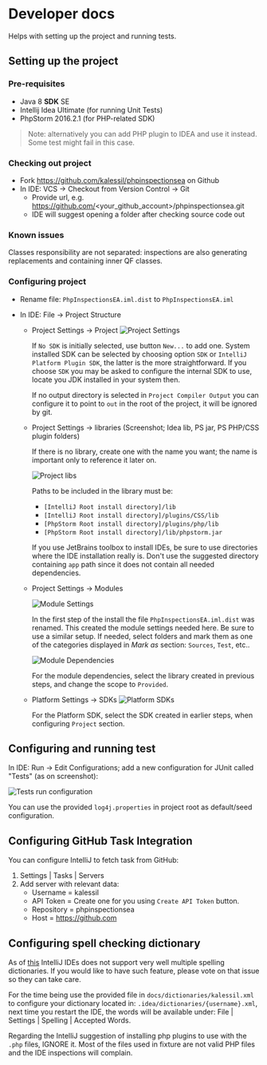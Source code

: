 # Developer docs
Helps with setting up the project and running tests.

## Setting up the project

### Pre-requisites

- Java 8 **SDK** SE
- Intellij Idea Ultimate (for running Unit Tests)
- PhpStorm 2016.2.1 (for PHP-related SDK)

> Note: alternatively you can add PHP plugin to IDEA and use it instead. Some test might fail in this case.

### Checking out project

- Fork https://github.com/kalessil/phpinspectionsea on Github
- In IDE: VCS -> Checkout from Version Control -> Git
  - Provide url, e.g. https://github.com/<your_github_account>/phpinspectionsea.git
  - IDE will suggest opening a folder after checking source code out

### Known issues

Classes responsibility are not separated: inspections are also generating replacements and containing inner QF classes.

### Configuring project

- Rename file: `PhpInspectionsEA.iml.dist` to `PhpInspectionsEA.iml`

- In IDE: File -> Project Structure
  - Project Settings -> Project
    ![Project Settings](images/project-settings.png)

    If `No SDK` is initially selected, use button `New...` to add one. System installed SDK can be selected
    by choosing option `SDK` or `IntelliJ Platform Plugin SDK`, the latter is the more straightforward. If
    you choose `SDK` you may be asked to configure the internal SDK to use, locate you JDK installed in your
    system then.

    If no output directory is selected in `Project Compiler Output` you can configure it to point to `out` in
    the root of the project, it will be ignored by git.

  - Project Settings -> libraries (Screenshot; Idea lib, PS jar, PS PHP/CSS plugin folders)

    If there is no library, create one with the name you want; the name is important only to reference it later on.

    ![Project libs](images/libraries.png)

    Paths to be included in the library must be:
    - `[IntelliJ Root install directory]/lib`
    - `[IntelliJ Root install directory]/plugins/CSS/lib`
    - `[PhpStorm Root install directory]/plugins/php/lib`
    - `[PhpStorm Root install directory]/lib/phpstorm.jar`

    If you use JetBrains toolbox to install IDEs, be sure to use directories where the IDE installation really is.
    Don't use the suggested directory containing `app` path since it does not contain all needed dependencies.

  - Project Settings -> Modules

    ![Module Settings](images/module-settings.png)

    In the first step of the install the file `PhpInspectionsEA.iml.dist` was renamed. This created the module
    settings needed here. Be sure to use a similar setup. If needed, select folders and mark them as
    one of the categories displayed in *Mark as* section: `Sources`, `Test`, etc..

    ![Module Dependencies](images/module-settings-deps.png)

    For the module dependencies, select the library created in previous steps, and change the scope to `Provided`.

  - Platform Settings -> SDKs
    ![Platform SDKs](images/sdks.png)

    For the Platform SDK, select the SDK created in earlier steps, when configuring `Project` section.

## Configuring and running test

In IDE: Run -> Edit Configurations; add a new configuration for JUnit called "Tests" (as on screenshot):

![Tests run configuration](images/test-run-configuration.png)

You can use the provided `log4j.properties` in project root as default/seed configuration.

## Configuring GitHub Task Integration

You can configure IntelliJ to fetch task from GitHub:

1. Settings | Tasks | Servers
2. Add server with relevant data:
    * Username = kalessil
    * API Token = Create one for you using `Create API Token` button.
    * Repository = phpinspectionsea
    * Host = https://github.com

## Configuring spell checking dictionary

As of [this](https://youtrack.jetbrains.com/issue/IDEA-121886) IntelliJ IDEs does not support very well multiple spelling
dictionaries. If you would like to have such feature, please vote on that issue so they can take care.

For the time being use the provided file in `docs/dictionaries/kalessil.xml` to configure your dictionary located in:
`.idea/dictionaries/{username}.xml`, next time you restart the IDE, the words will be available under:
File | Settings | Spelling | Accepted Words.

Regarding the IntelliJ suggestion of installing php plugins to use with the `.php` files, IGNORE it. Most of the files used
in fixture are not valid PHP files and the IDE inspections will complain.
